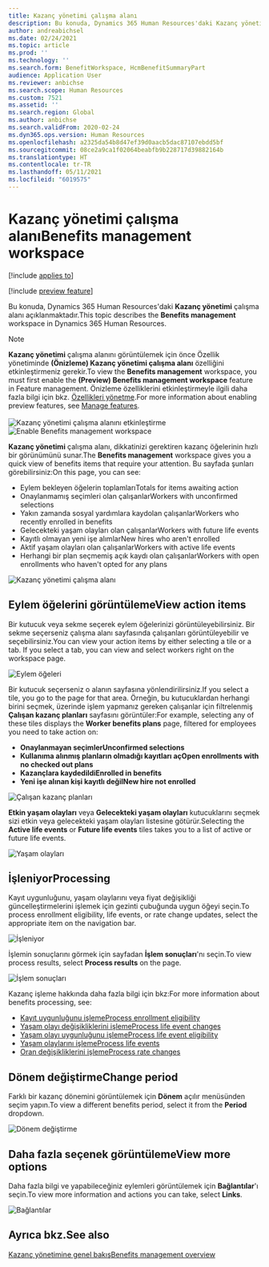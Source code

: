 ```yaml
---
title: Kazanç yönetimi çalışma alanı
description: Bu konuda, Dynamics 365 Human Resources'daki Kazanç yönetimi çalışma alanı açıklanmaktadır.
author: andreabichsel
ms.date: 02/24/2021
ms.topic: article
ms.prod: ''
ms.technology: ''
ms.search.form: BenefitWorkspace, HcmBenefitSummaryPart
audience: Application User
ms.reviewer: anbichse
ms.search.scope: Human Resources
ms.custom: 7521
ms.assetid: ''
ms.search.region: Global
ms.author: anbichse
ms.search.validFrom: 2020-02-24
ms.dyn365.ops.version: Human Resources
ms.openlocfilehash: a2325da54b8d47ef39d0aacb5dac87107ebdd5bf
ms.sourcegitcommit: 08ce2a9ca1f02064beabfb9b228717d39882164b
ms.translationtype: HT
ms.contentlocale: tr-TR
ms.lasthandoff: 05/11/2021
ms.locfileid: "6019575"
---
```

# <a name="benefits-management-workspace"></a><span data-ttu-id="224e0-103">Kazanç yönetimi çalışma alanı</span><span class="sxs-lookup"><span data-stu-id="224e0-103">Benefits management workspace</span></span>

[!include [applies to](../includes/applies-to-hr.md)]

[!include [preview feature](./includes/preview-feature.md)]

<span data-ttu-id="224e0-104">Bu konuda, Dynamics 365 Human Resources'daki **Kazanç yönetimi** çalışma alanı açıklanmaktadır.</span><span class="sxs-lookup"><span data-stu-id="224e0-104">This topic describes the **Benefits management** workspace in Dynamics 365 Human Resources.</span></span>

> [!NOTE]
> <span data-ttu-id="224e0-105">**Kazanç yönetimi** çalışma alanını görüntülemek için önce Özellik yönetiminde **(Önizleme) Kazanç yönetimi çalışma alanı** özelliğini etkinleştirmeniz gerekir.</span><span class="sxs-lookup"><span data-stu-id="224e0-105">To view the **Benefits management** workspace, you must first enable the **(Preview) Benefits management workspace** feature in Feature management.</span></span> <span data-ttu-id="224e0-106">Önizleme özelliklerini etkinleştirmeyle ilgili daha fazla bilgi için bkz. [Özellikleri yönetme](../hr-admin-manage-features.md).</span><span class="sxs-lookup"><span data-stu-id="224e0-106">For more information about enabling preview features, see [Manage features](../hr-admin-manage-features.md).</span></span><br><br><span data-ttu-id="224e0-107">![Kazanç yönetimi çalışma alanını etkinleştirme](./media/hr-benefits-management-workspace-enable.png)</span><span class="sxs-lookup"><span data-stu-id="224e0-107">![Enable Benefits management workspace](./media/hr-benefits-management-workspace-enable.png)</span></span>

<span data-ttu-id="224e0-108">**Kazanç yönetimi** çalışma alanı, dikkatinizi gerektiren kazanç öğelerinin hızlı bir görünümünü sunar.</span><span class="sxs-lookup"><span data-stu-id="224e0-108">The **Benefits management** workspace gives you a quick view of benefits items that require your attention.</span></span> <span data-ttu-id="224e0-109">Bu sayfada şunları görebilirsiniz:</span><span class="sxs-lookup"><span data-stu-id="224e0-109">On this page, you can see:</span></span>

- <span data-ttu-id="224e0-110">Eylem bekleyen öğelerin toplamları</span><span class="sxs-lookup"><span data-stu-id="224e0-110">Totals for items awaiting action</span></span>
- <span data-ttu-id="224e0-111">Onaylanmamış seçimleri olan çalışanlar</span><span class="sxs-lookup"><span data-stu-id="224e0-111">Workers with unconfirmed selections</span></span>
- <span data-ttu-id="224e0-112">Yakın zamanda sosyal yardımlara kaydolan çalışanlar</span><span class="sxs-lookup"><span data-stu-id="224e0-112">Workers who recently enrolled in benefits</span></span>
- <span data-ttu-id="224e0-113">Gelecekteki yaşam olayları olan çalışanlar</span><span class="sxs-lookup"><span data-stu-id="224e0-113">Workers with future life events</span></span>
- <span data-ttu-id="224e0-114">Kayıtlı olmayan yeni işe alımlar</span><span class="sxs-lookup"><span data-stu-id="224e0-114">New hires who aren't enrolled</span></span>
- <span data-ttu-id="224e0-115">Aktif yaşam olayları olan çalışanlar</span><span class="sxs-lookup"><span data-stu-id="224e0-115">Workers with active life events</span></span>
- <span data-ttu-id="224e0-116">Herhangi bir plan seçmemiş açık kaydı olan çalışanlar</span><span class="sxs-lookup"><span data-stu-id="224e0-116">Workers with open enrollments who haven't opted for any plans</span></span>

![Kazanç yönetimi çalışma alanı](./media/hr-benefits-management-workspace.png)

## <a name="view-action-items"></a><span data-ttu-id="224e0-118">Eylem öğelerini görüntüleme</span><span class="sxs-lookup"><span data-stu-id="224e0-118">View action items</span></span>

<span data-ttu-id="224e0-119">Bir kutucuk veya sekme seçerek eylem öğelerinizi görüntüleyebilirsiniz. Bir sekme seçerseniz çalışma alanı sayfasında çalışanları görüntüleyebilir ve seçebilirsiniz.</span><span class="sxs-lookup"><span data-stu-id="224e0-119">You can view your action items by either selecting a tile or a tab. If you select a tab, you can view and select workers right on the workspace page.</span></span>

![Eylem öğeleri](./media/hr-benefits-management-workspace-action-items.png)

<span data-ttu-id="224e0-121">Bir kutucuk seçerseniz o alanın sayfasına yönlendirilirsiniz.</span><span class="sxs-lookup"><span data-stu-id="224e0-121">If you select a tile, you go to the page for that area.</span></span> <span data-ttu-id="224e0-122">Örneğin, bu kutucuklardan herhangi birini seçmek, üzerinde işlem yapmanız gereken çalışanlar için filtrelenmiş **Çalışan kazanç planları** sayfasını görüntüler:</span><span class="sxs-lookup"><span data-stu-id="224e0-122">For example, selecting any of these tiles displays the **Worker benefits plans** page, filtered for employees you need to take action on:</span></span>

- <span data-ttu-id="224e0-123">**Onaylanmayan seçimler**</span><span class="sxs-lookup"><span data-stu-id="224e0-123">**Unconfirmed selections**</span></span>
- <span data-ttu-id="224e0-124">**Kullanıma alınmış planların olmadığı kayıtları aç**</span><span class="sxs-lookup"><span data-stu-id="224e0-124">**Open enrollments with no checked out plans**</span></span>
- <span data-ttu-id="224e0-125">**Kazançlara kaydedildi**</span><span class="sxs-lookup"><span data-stu-id="224e0-125">**Enrolled in benefits**</span></span>
- <span data-ttu-id="224e0-126">**Yeni işe alınan kişi kayıtlı değil**</span><span class="sxs-lookup"><span data-stu-id="224e0-126">**New hire not enrolled**</span></span>

![Çalışan kazanç planları](./media/hr-benefits-management-workspace-plans.png)

<span data-ttu-id="224e0-128">**Etkin yaşam olayları** veya **Gelecekteki yaşam olayları** kutucuklarını seçmek sizi etkin veya gelecekteki yaşam olayları listesine götürür.</span><span class="sxs-lookup"><span data-stu-id="224e0-128">Selecting the **Active life events** or **Future life events** tiles takes you to a list of active or future life events.</span></span>

![Yaşam olayları](./media/hr-benefits-management-workspace-life-events.png)

## <a name="processing"></a><span data-ttu-id="224e0-130">İşleniyor</span><span class="sxs-lookup"><span data-stu-id="224e0-130">Processing</span></span>

<span data-ttu-id="224e0-131">Kayıt uygunluğunu, yaşam olaylarını veya fiyat değişikliği güncelleştirmelerini işlemek için gezinti çubuğunda uygun öğeyi seçin.</span><span class="sxs-lookup"><span data-stu-id="224e0-131">To process enrollment eligibility, life events, or rate change updates, select the appropriate item on the navigation bar.</span></span>

![İşleniyor](./media/hr-benefits-management-workspace-processing.png)

<span data-ttu-id="224e0-133">İşlemin sonuçlarını görmek için sayfadan **İşlem sonuçları**'nı seçin.</span><span class="sxs-lookup"><span data-stu-id="224e0-133">To view process results, select **Process results** on the page.</span></span>

![İşlem sonuçları](./media/hr-benefits-management-workspace-process-results.png)

<span data-ttu-id="224e0-135">Kazanç işleme hakkında daha fazla bilgi için bkz:</span><span class="sxs-lookup"><span data-stu-id="224e0-135">For more information about benefits processing, see:</span></span>

- [<span data-ttu-id="224e0-136">Kayıt uygunluğunu işleme</span><span class="sxs-lookup"><span data-stu-id="224e0-136">Process enrollment eligibility</span></span>](hr-benefits-process-enrollment-eligibility.md)
- [<span data-ttu-id="224e0-137">Yaşam olayı değişikliklerini işleme</span><span class="sxs-lookup"><span data-stu-id="224e0-137">Process life event changes</span></span>](hr-benefits-process-life-event-changes.md)
- [<span data-ttu-id="224e0-138">Yaşam olayı uygunluğunu işleme</span><span class="sxs-lookup"><span data-stu-id="224e0-138">Process life event eligibility</span></span>](hr-benefits-process-life-event-eligibility.md)
- [<span data-ttu-id="224e0-139">Yaşam olaylarını işleme</span><span class="sxs-lookup"><span data-stu-id="224e0-139">Process life events</span></span>](hr-benefits-process-life-events.md)
- [<span data-ttu-id="224e0-140">Oran değişikliklerini işleme</span><span class="sxs-lookup"><span data-stu-id="224e0-140">Process rate changes</span></span>](hr-benefits-process-rate-changes.md)

## <a name="change-period"></a><span data-ttu-id="224e0-141">Dönem değiştirme</span><span class="sxs-lookup"><span data-stu-id="224e0-141">Change period</span></span>

<span data-ttu-id="224e0-142">Farklı bir kazanç dönemini görüntülemek için **Dönem** açılır menüsünden seçim yapın.</span><span class="sxs-lookup"><span data-stu-id="224e0-142">To view a different benefits period, select it from the **Period** dropdown.</span></span>

![Dönem değiştirme](./media/hr-benefits-management-workspace-period.png)

## <a name="view-more-options"></a><span data-ttu-id="224e0-144">Daha fazla seçenek görüntüleme</span><span class="sxs-lookup"><span data-stu-id="224e0-144">View more options</span></span>

<span data-ttu-id="224e0-145">Daha fazla bilgi ve yapabileceğiniz eylemleri görüntülemek için **Bağlantılar**'ı seçin.</span><span class="sxs-lookup"><span data-stu-id="224e0-145">To view more information and actions you can take, select **Links**.</span></span>

![Bağlantılar](./media/hr-benefits-management-workspace-links.png)

## <a name="see-also"></a><span data-ttu-id="224e0-147">Ayrıca bkz.</span><span class="sxs-lookup"><span data-stu-id="224e0-147">See also</span></span>

[<span data-ttu-id="224e0-148">Kazanç yönetimine genel bakış</span><span class="sxs-lookup"><span data-stu-id="224e0-148">Benefits management overview</span></span>](hr-benefits-management-overview.md)
